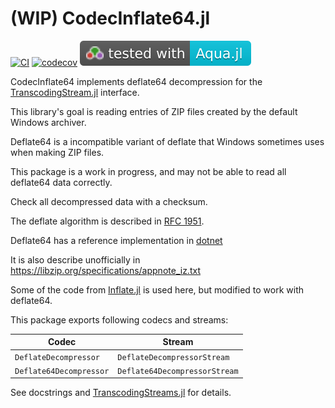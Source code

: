 # (WIP) CodecInflate64.jl

[![CI](https://github.com/nhz2/CodecInflate64.jl/actions/workflows/CI.yml/badge.svg)](https://github.com/nhz2/CodecInflate64.jl/actions/workflows/CI.yml)
[![codecov](https://codecov.io/gh/nhz2/CodecInflate64.jl/branch/main/graph/badge.svg?token=K3J0T9BZ42)](https://codecov.io/gh/nhz2/CodecInflate64.jl)
[![Aqua QA](https://raw.githubusercontent.com/JuliaTesting/Aqua.jl/master/badge.svg)](https://github.com/JuliaTesting/Aqua.jl)

CodecInflate64 implements deflate64 decompression for the [TranscodingStream.jl](https://github.com/JuliaIO/TranscodingStreams.jl) interface.

This library's goal is reading entries of ZIP files created by the default Windows archiver.

Deflate64 is a incompatible variant of deflate that Windows sometimes uses when making ZIP files.

This package is a work in progress, and may not be able to read all deflate64 data correctly.

Check all decompressed data with a checksum.

The deflate algorithm is described in [RFC 1951](https://www.ietf.org/rfc/rfc1951.txt).

Deflate64 has a reference implementation in [dotnet](https://github.com/dotnet/runtime/tree/e5efd8010e19593298dc2c3ee15106d5aec5a924/src/libraries/System.IO.Compression/src/System/IO/Compression/DeflateManaged)

It is also describe unofficially in https://libzip.org/specifications/appnote_iz.txt

Some of the code from [Inflate.jl](https://github.com/GunnarFarneback/Inflate.jl) is used here, but modified to work with deflate64.

This package exports following codecs and streams:

| Codec                   | Stream                        |
| ----------------------- | ----------------------------- |
| `DeflateDecompressor`   | `DeflateDecompressorStream`   |
| `Deflate64Decompressor` | `Deflate64DecompressorStream` |

See docstrings and [TranscodingStreams.jl](https://github.com/bicycle1885/TranscodingStreams.jl) for details.
